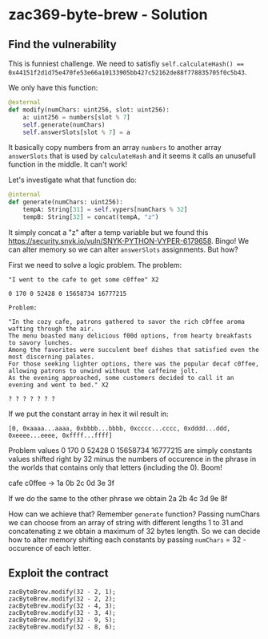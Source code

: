 # zac369-byte-brew - Solution

## Find the vulnerability

This is funniest challenge. We need to satisfiy `self.calculateHash() == 0x44151f2d1d75e470fe53e66a10133905bb427c52162de88f778835705f0c5b43`.

We only have this function:

```python
@external
def modify(numChars: uint256, slot: uint256):
    a: uint256 = numbers[slot % 7]
    self.generate(numChars)
    self.answerSlots[slot % 7] = a
```

It basically copy numbers from an array `numbers` to another array `answerSlots` that is used by `calculateHash` and it seems it calls an unusefull function in the middle. It can't work!

Let's investigate what that function do:

```python
@internal
def generate(numChars: uint256):
    tempA: String[31] = self.vypers[numChars % 32]
    tempB: String[32] = concat(tempA, "z")
```

It simply concat a "z" after a temp variable but we found this https://security.snyk.io/vuln/SNYK-PYTHON-VYPER-6179658. Bingo!
We can alter memory so we can alter `answerSlots` assignments. But how?

First we need to solve a logic problem. The problem:

```
"I went to the cafe to get some c0ffee" X2

0 170 0 52428 0 15658734 16777215

Problem:

"In the cozy cafe, patrons gathered to savor the rich c0ffee aroma wafting through the air.
The menu boasted many delicious f00d options, from hearty breakfasts to savory lunches.
Among the favorites were succulent beef dishes that satisfied even the most discerning palates.
For those seeking lighter options, there was the popular decaf c0ffee, allowing patrons to unwind without the caffeine jolt.
As the evening approached, some customers decided to call it an evening and went to bed." X2

? ? ? ? ? ? ?
```

If we put the constant array in hex it wil result in:

`[0, 0xaaaa...aaaa, 0xbbbb...bbbb, 0xcccc...cccc, 0xdddd...ddd, 0xeeee...eeee, 0xffff...ffff]`

Problem values 0 170 0 52428 0 15658734 16777215 are simply constants values shifted right by 32 minus the numbers of occurence in the phrase in the worlds that contains only that letters (including the 0). Boom!

cafe c0ffee -> 1a 0b 2c 0d 3e 3f

If we do the same to the other phrase we obtain 2a 2b 4c 3d 9e 8f

How can we achieve that? Remember `generate` function? Passing numChars we can choose from an array of string with different lengths 1 to 31 and concatenating z we obtain a maximum of 32 bytes length. So we can decide how to alter memory shifting each constants by passing `numChars` = 32 - occurence of each letter.

## Exploit the contract

```solidity
zacByteBrew.modify(32 - 2, 1);
zacByteBrew.modify(32 - 2, 2);
zacByteBrew.modify(32 - 4, 3);
zacByteBrew.modify(32 - 3, 4);
zacByteBrew.modify(32 - 9, 5);
zacByteBrew.modify(32 - 8, 6);
```
